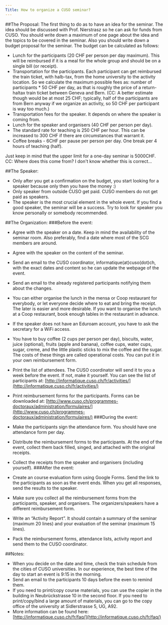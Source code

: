 ```yaml
---
Title: How to organize a CUSO seminar?
---
```


##The Proposal:
The first thing to do as to have an idea for the seminar. The idea should be discussed with Prof. Nierstrasz so he can ask for funds from CUSO. You should write down a maximum of one page about the idea and the topics to be covered in the seminar. Also you should write down a budget proposal for the seminar. The budget can be calculated as follows:

-  Lunch for the participants (20 CHF per person per day maximum). This will be reimbursed if it is a meal for the whole group and should be on a single bill (or receipt).
-  Transportation for the participants. Each participant can get reimbursed the train ticket, with halb-tax, from the home university to the activity location. So we calculate the maximum possible fees as: number of participants \* 50 CHF per day, as that is roughly the price of a return-haltax train ticket between Geneva and Bern. (CC: A better estimate though would be at most 25 CHF; typically, half of the participants are from Bern anyway if we organize an activity, so 50 CHF per participant is way too much.)
-  Transportation fees for the speaker. It depends on where the speaker is coming from.
-  Lunch for the speaker and organisers (40 CHF per person per day).
-  The standard rate for teaching is 250 CHF per hour. This can be increased to 300 CHF if there are circumstances that warrant it.
-  Coffee breaks - 6CHF per pause per person per day. One break per 4 hours of teaching (half).

Just keep in mind that the upper limit for a one-day seminar is 5000CHF. CC: Where does this come from? I don't know whether this is correct...

##The Speaker:

-  Only after you get a confirmation on the budget, you start looking for a speaker because  only then you have the money :)
-  Only speaker from outside CUSO get paid. CUSO members do not get paid as speakers.
-  The speaker is the most crucial element in the whole event. If you find a good speaker, the seminar will be a success. Try to look for speaker you know personally or somebody recommended.

##The Organization:
###Before the event:

-  Agree with the speaker on a date. Keep in mind the availability of the seminar room. Also preferably, find a date where most of the SCG members are around.
-  Agree with the speaker on the content of the seminar. 
-  Send an email to the CUSO coordinator, informatique(at)cuso(dot)ch, with the exact dates and content so he can update the webpage of the event. 
-  Send an email to the already registered participants notifying them about the changes.
-  You can either organise the lunch in the mensa or Coop restaurant for everybody, or let everyone decide where to eat and bring the receipt. The later is easier and more desirable. If you want to organise the lunch at a Coop restaurant, book enough tables in the restaurant in advance.
-  If the speaker does not have an Eduroam account, you have to ask the secretary for a WiFi access.
-  You have to buy coffee (2 cups per person per day), biscuits, water, juice (optional), fruits (apple and banana), coffee cups, water cups, sugar, creme, and the little plastic sticks to mix the coffee and the sugar. The costs of these things are called operational costs. You can put it in your own reimbursement form.
-  Print the list of attendees. The CUSO coordinator will send it to you a week before the event. If not, make it yourself. You can see the list of participants at: [http://informatique.cuso.ch/fr/activities/](http://informatique.cuso.ch/fr/activities/)
-  Print reimbursement forms for the participants. Forms can be downloaded at: [http://www.cuso.ch/programmes-doctoraux/administration/formulaires/](http://www.cuso.ch/programmes-doctoraux/administration/formulaires/)
###During the event:

-  Make the participants sign the attendance form. You should have one attendance form per day.
-  Distribute the reimbursement forms to the participants. At the end of the event, collect them back filled, singed, and attached with the original receipts. 
-  Collect the receipts from the speaker and organisers (including yourself).
###After the event:

-  Create an course evaluation form using Google Forms. Send the link to the participants as soon as the event ends. When you get all responses, send the results to the speaker.
-  Make sure you collect all the reimbursement forms from the participants, speaker, and organisers. The organizers/speakers have a different reimbursement form.
-  Write an “Activity Report”. It should contain a summary of the seminar (maximum 20 lines) and your evaluation of the seminar (maximum 15 lines).
-  Pack the reimbursement forms, attendance lists, activity report and send them to the CUSO coordinator.

##Notes:

-  When you decide on the date and time, check the train schedule from the cities of CUSO universities. In our experience, the best time of the day to start an event is 9:15 in the morning.
-  Send an email to the participants 10 days before the even to remind them.
-  If you need to print/copy course materials, you can use the copier in the building in Neubrückstrasse 10 in the second floor. If you need to print/copy/bind a large amount of materials, you can go to the copy office of the university at Sidlerstrasse 5, UG, A92.
-  More information can be found here: [http://informatique.cuso.ch/fr/faq/](http://informatique.cuso.ch/fr/faq/)

